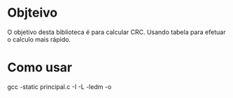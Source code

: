 # Objteivo #
O objetivo desta biblioteca é para calcular CRC.
Usando tabela para efetuar o calculo mais rápido.

# Como usar #
gcc -static principal.c -I <pasta onde esta o arquivo header> -L<pasta onde esta a biblioteca> -ledm -o <arquivo destino>